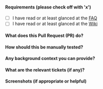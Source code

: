 #### Requirements (please check off with 'x')

- [ ] I have read or at least glanced at the [FAQ](https://github.com/ryanoasis/vim-devicons#faq--troubleshooting)
- [ ] I have read or at least glanced at the [Wiki](https://github.com/ryanoasis/vim-devicons/wiki)

#### What does this Pull Request (PR) do?

#### How should this be manually tested?

#### Any background context you can provide?

#### What are the relevant tickets (if any)?

#### Screenshots (if appropriate or helpful)
